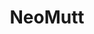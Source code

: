 ---
codehost: https://github.com/neomutt/neomutt
logohandle: neomutt
sort: neomutt
title: NeoMutt
twitter: https://x.com/NeoMutt_Org
website: https://neomutt.org/
---